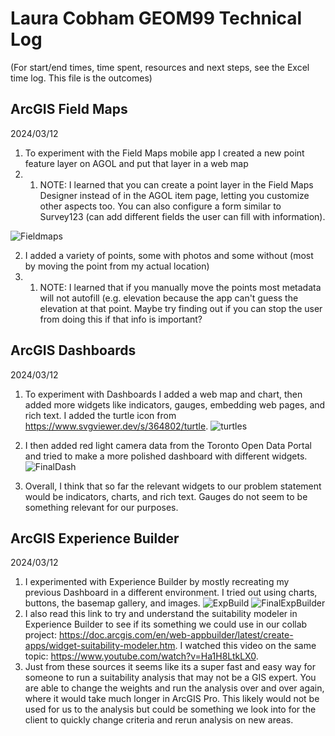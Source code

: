 # Laura Cobham GEOM99 Technical Log 
(For start/end times, time spent, resources and next steps, see the Excel time log. This file is the outcomes)

## ArcGIS Field Maps

2024/03/12

1. To experiment with the Field Maps mobile app I created a new point feature layer on AGOL and put that layer in a web map
1. 1. NOTE: I learned that you can create a point layer in the Field Maps Designer instead of in the AGOL item page, letting you customize other aspects too. You can also configure a form similar to Survey123 (can add different fields the user can fill with information).

![Fieldmaps](https://github.com/lacobham/geom99techlog/assets/146376068/7943e831-f96b-403e-a5db-3f770680353a)

2. I added a variety of points, some with photos and some without (most by moving the point from my actual location)
2. 1. NOTE: I learned that if you manually move the points most metadata will not autofill (e.g. elevation because the app can't guess the elevation at that point. Maybe try finding out if you can stop the user from doing this if that info is important?


## ArcGIS Dashboards

2024/03/12

1. To experiment with Dashboards I added a web map and chart, then added more widgets like indicators, gauges, embedding web pages, and rich text. I added the turtle icon from https://www.svgviewer.dev/s/364802/turtle.
![turtles](https://github.com/lacobham/geom99techlog/assets/146376068/25fabca7-0dd2-46b6-be58-9cdc8f68e7fa)
3. I then added red light camera data from the Toronto Open Data Portal and tried to make a more polished dashboard with different widgets.
![FinalDash](https://github.com/lacobham/geom99techlog/assets/146376068/1a0947b9-58f1-4953-bd67-4845525ae068)

5. Overall, I think that so far the relevant widgets to our problem statement would be indicators, charts, and rich text. Gauges do not seem to be something relevant for our purposes.
   
## ArcGIS Experience Builder

2024/03/12

1. I experimented with Experience Builder by mostly recreating my previous Dashboard in a different environment. I tried out using charts, buttons, the basemap gallery, and images.
![ExpBuild](https://github.com/lacobham/geom99techlog/assets/146376068/1e37518b-5572-4b76-8c7c-6a8643c53575)
![FinalExpBuilder](https://github.com/lacobham/geom99techlog/assets/146376068/9f92e088-c9f1-47d2-90b6-93edbe5dbdd4)
1. I also read this link to try and understand the suitability modeler in Experience Builder to see if its something we could use in our collab project: https://doc.arcgis.com/en/web-appbuilder/latest/create-apps/widget-suitability-modeler.htm. I watched this video on the same topic: https://www.youtube.com/watch?v=Ha1H8LtkLX0.
1. Just from these sources it seems like its a super fast and easy way for someone to run a suitability analysis that may not be a GIS expert. You are able to change the weights and run the analysis over and over again, where it would take much longer in ArcGIS Pro. This likely would not be used for us to the analysis but could be something we look into for the client to quickly change criteria and rerun analysis on new areas.
